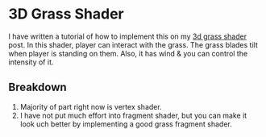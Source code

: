 # 3D Grass Shader
I have written a tutorial of how to implement this on my [3d grass shader](https://gameidea.org/2023/12/03/3d-grass-shader-with-distortion-wind/) post. In this shader, player can interact with the grass. The grass blades tilt when player is standing on them. Also, it has wind & you can control the intensity of it.

## Breakdown
1. Majority of part right now is vertex shader.
2. I have not put much effort into fragment shader, but you can make it look uch better by implementing a good grass fragment shader.
